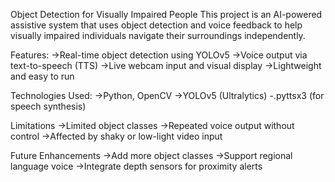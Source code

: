 Object Detection for Visually Impaired People
This project is an AI-powered assistive system that uses object detection and voice feedback to help visually impaired individuals navigate their surroundings independently.

Features:
->Real-time object detection using YOLOv5
->Voice output via text-to-speech (TTS)
->Live webcam input and visual display
->Lightweight and easy to run

Technologies Used:
->Python, OpenCV
->YOLOv5 (Ultralytics)
-.pyttsx3 (for speech synthesis)

Limitations
->Limited object classes
->Repeated voice output without control
->Affected by shaky or low-light video input

Future Enhancements
->Add more object classes
->Support regional language voice
->Integrate depth sensors for proximity alerts
